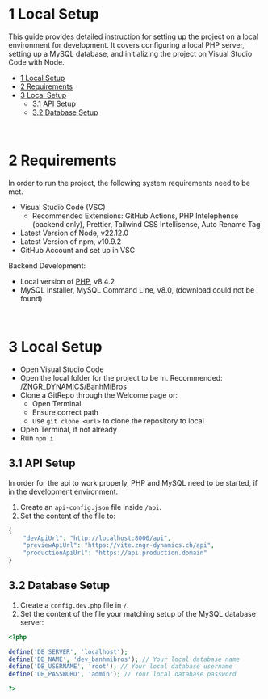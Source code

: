 # 1 Local Setup
This guide provides detailed instruction for setting up the project on a local environment for development. It covers configuring a local PHP server, setting up a MySQL database, and initializing the project on Visual Studio Code with Node. 

- [1 Local Setup](#1-local-setup)
- [2 Requirements](#2-requirements)
- [3 Local Setup](#3-local-setup)
  - [3.1 API Setup](#31-api-setup)
  - [3.2 Database Setup](#32-database-setup)

<br>

# 2 Requirements

In order to run the project, the following system requirements need to be met. 

- Visual Studio Code (VSC)
    - Recommended Extensions: GitHub Actions, PHP Intelephense (backend only), Prettier, Tailwind CSS Intellisense, Auto Rename Tag
- Latest Version of Node, v22.12.0
- Latest Version of npm, v10.9.2
- GitHub Account and set up in VSC

Backend Development: 

- Local version of [PHP](https://www.php.net/), v8.4.2
- MySQL Installer, MySQL Command Line, v8.0, (download could not be found)

<br>

# 3 Local Setup

- Open Visual Studio Code
- Open the local folder for the project to be in. Recommended: /ZNGR_DYNAMICS/BanhMiBros
- Clone a GitRepo through the Welcome page or:
    - Open Terminal
    - Ensure correct path
    - use `git clone <url>` to clone the repository to local
- Open Terminal, if not already
- Run `npm i`

## 3.1 API Setup

In order for the api to work properly, PHP and MySQL need to be started, if in the development environment.

1. Create an `api-config.json` file inside `/api`.
2. Set the content of the file to: 

```php
{
    "devApiUrl": "http://localhost:8000/api",
    "previewApiUrl": "https://vite.zngr-dynamics.ch/api",
    "productionApiUrl": "https://api.production.domain"
}
```

## 3.2 Database Setup

1. Create a `config.dev.php` file in `/`. 
2. Set the content of the file your matching setup of the MySQL database server: 

```php
<?php

define('DB_SERVER', 'localhost');
define('DB_NAME', 'dev_banhmibros'); // Your local database name
define('DB_USERNAME', 'root'); // Your local database username
define('DB_PASSWORD', 'admin'); // Your local database password

?>
```